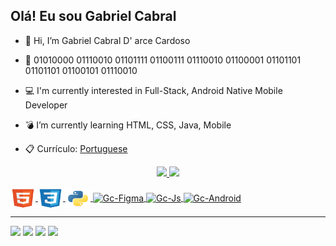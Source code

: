 ## Olá! Eu sou Gabriel Cabral
- 👋 Hi, I’m Gabriel Cabral D' arce Cardoso
- 👾 01010000 01110010 01101111 01100111 01110010 01100001 01101101 01101101 01100101 01110010
- 💻 I'm currently interested in Full-Stack, Android Native Mobile Developer
- 💣 I’m currently learning  HTML, CSS, Java, Mobile


- 📋 Currículo: <a href="https://1drv.ms/w/s!AnHHhDxrquDR4lqnWmnlSf5DWQft?e=3gUe4g" target="_blank">Portuguese</a>


<div align="center">
  <a href="https://github.com/GabrielCabral-DS">
  <img width="42%" src="https://github-readme-stats.vercel.app/api?username=GabrielCabral-DS&show_icons=true&theme=tokyonight&include_all_commits=true&count_private=true"/>
  <img width="50%"" src="https://github-readme-stats.vercel.app/api/top-langs/?username=GabrielCabral-DS&layout=compact&langs_count=7&theme=tokyonight"/>
</div>

<div style="display: inline_block"><br>
  <img align="center" alt="Gc-HTML" height="30" width="40" src="https://raw.githubusercontent.com/devicons/devicon/master/icons/html5/html5-original.svg">
  <img align="center" alt="Gc-CSS" height="30" width="40" src="https://raw.githubusercontent.com/devicons/devicon/master/icons/css3/css3-original.svg">
  <img align="center" alt="Gc-Python" height="30" width="40" src="https://raw.githubusercontent.com/devicons/devicon/master/icons/python/python-original.svg">
  <img align="center" alt="Gc-Figma" height="30" width="20" src="https://nearfutu.re/wp-content/uploads/2019/12/figma-logo-color.png">
  <img align="center" alt="Gc-Js" height="30" width="40" src="https://logospng.org/download/java/logo-java-512.png">
  <img align="center" alt="Gc-Android" height="30" width="40" src="https://www.google.com/url?sa=i&url=https%3A%2F%2Flogopng.com.br%2Flogo%2Fandroid-3&psig=AOvVaw2umWM3AR2Br-AGyFRD8YCK&ust=1695261118773000&source=images&cd=vfe&opi=89978449&ved=0CA4QjRxqFwoTCKCkhv-JuIEDFQAAAAAdAAAAABAE">

</div>
<hr>
<div> 
  <a href="https://discord.gg/ftHSTMUVFx" target="_blank"><img src="https://img.shields.io/badge/Discord-7289DA?style=for-the-badge&logo=discord&logoColor=white" target="_blank"></a> 
  <a href="" target="_blank"><img src="https://img.shields.io/badge/YouTube-FF0000?style=for-the-badge&logo=youtube&logoColor=white" target="_blank"></a>
  <a href="https://www.instagram.com/cabral.jj/" target="_blank"><img src="https://img.shields.io/badge/-Instagram-%23E4405F?style=for-the-badge&logo=instagram&logoColor=white" target="_blank"></a>
  <a href="https://www.linkedin.com/in/gabriel-cabral-878482262/" target="_blank"><img src="https://img.shields.io/badge/-LinkedIn-%230077B5?style=for-the-badge&logo=linkedin&logoColor=white" target="_blank"></a> 
  
</div>

